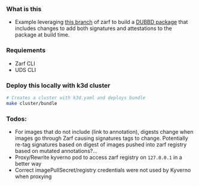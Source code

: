 ### What is this
* Example leveraging [this branch](https://github.com/defenseunicorns/zarf/tree/signatures) of zarf to build a [DUBBD package](https://github.com/users/rjferguson21/packages/container/package/dubbd-signed%2Fdubbd-k3d) that includes changes to add both signatures and attestations to the package at build time.

### Requiements
* Zarf CLI
* UDS CLI

### Deploy this locally with k3d cluster
```bash
# Creates a cluster with k3d.yaml and deploys bundle
make cluster/bundle
```

### Todos:
* For images that do not include (link to annotation), digests change when images go through Zarf causing signatures tags to change. Potentially re-tag signatures based on digest of images pushed into zarf registry based on mutated annotations?...
* Proxy/Rewrite kyverno pod to access zarf registry on `127.0.0.1` in a better way
* Correct imagePullSecret/registry credentials were not used by Kyverno when proxying
